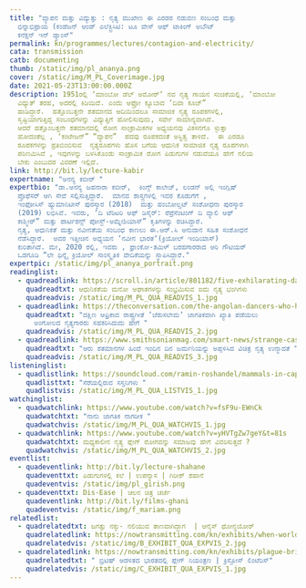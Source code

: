 ```yaml
---
title: "ವ್ಯಾಪನ ಮತ್ತು ವಿದ್ಯುತ್ತು : ನೃತ್ಯ ಮುಖೇಣ ಈ ಎರಡರ ನಡುವಣ ಸಂಬಂಧ ಮತ್ತು
  ಭಿನ್ನಾಭಿಪ್ರಾಯ (ಕಂಡೆಜನ್‌ ಆಂಡ್‌ ಎಲೆಕ್ಟ್ರಿಸಿಟಿ: ಟೂ ವೇಸ್‌ ಆಫ್‌ ಟಾಕಿಂಗ್‌ ಅಬೌಟ್‌
  ಕನೆಕ್ಷನ್‌ ಇನ್‌ ಡ್ಯಾಂಸ್‌"
permalink: kn/programmes/lectures/contagion-and-electricity/
cata: transmission
catb: documenting
thumb: /static/img/pl_ananya.png
cover: /static/img/M_PL_Coverimage.jpg
date: 2021-05-23T13:00:00.000Z
description: 1951ರಲ್ಲಿ ʼಮಾಂಬೋ ಡೆಲ್‌ ಅಮೋರ್‌ʼ ನವ ನೃತ್ಯ ಗಾಯನ ಸಂಚಿಕೆಯಲ್ಲಿ, ʼಮಾಂಬೋ
  ವಿದ್ಯುತ್‌ ತರಹ, ಅದರಲ್ಲಿ ಕಿಡಿಯಿದೆ. ಎಂದು ಆಫ್ರೋ ಕ್ಯೂಬಾದ ʼದಿವಾ ಕೂಜ್”‌  
  ಹಾಡಿದ್ದಾರೆ.  ಹತ್ತೊಂಬತ್ತನೇ ಶತಮಾನದ ಆದಿಯಿಂದಲೂ ಸಾಮಾಜಿಕ ನೃತ್ಯ ರೂಪಕಗಳಲ್ಲಿ,
  ಸೃಷ್ಟಿಯಾಗುತ್ತಿದ್ದ ಸಂಬಂಧಗಳನ್ನು ವಿದ್ಯುತ್ತಿಗೆ ಹೋಲಿಸುವುದು, ಸರ್ವೇ ಸಾಮಾನ್ಯವಾಗಿದೆ. 
  ಆದರೆ ಹತ್ತೊಂಬತ್ತನೇ ಶತಮಾನದಲ್ಲಿ ರೋಗ ಸಾಂಕ್ರಾಮಿಕಗಳ ಅಧ್ಯಯನವು ವಿಕಸನಗೊ ಳ್ಳುತ್ತಾ
  ಹೋದಂತೆಲ್ಲ , ʼಕಂಟೇಜನ್”‌ “ವ್ಯಾಪನ”  ಪದವು ರೂಪಕದಂತೆ ಅಸ್ಥಿತ್ವ ತಾಳಿದೆ.  ಈ ಎರಡೂ
  ರೂಪಕಗಳನ್ನು ಪ್ರತಿಬಿಂಬಿಸುವ  ನೃತ್ಯರೂಪಗಳು ಹೊಸ ಬಗೆಯ ಆಧುನಿಕ ಸಾಮಾಜಿಕ ನೃತ್ಯ ರೂಪಗಳಾಗಿ
  ಪರಿಣಮಿಸಿವೆ , ಇವುಗಳನ್ನು ಬಳಸಿಕೊಂಡು ಸಾಂಕ್ರಾಮಿಕ ರೋಗ ಪಿಡುಗುಗಳ ನಡುವೆಯೂ ಹೇಗೆ ನಲಿಯ
  ಬೇಕು ಎಂಬುದರ ವಿವರಣೆ ಇಲ್ಲಿದೆ.
link: http://bit.ly/lecture-kabir
expertname: "ಅನನ್ಯ ಕಬೀರ್‌ "
expertbio: "ಡಾ.ಅನನ್ಯ ಜಹನಾರಾ ಕಬೀರ್‌,  ಕಿಂಗ್ಸ್‌ ಕಾಲೇಜ್‌, ಲಂಡನ್‌ ಅಲ್ಲಿ ಇಂಗ್ಲಿಷ್‌
  ಪ್ರೊಫೆಸರ್‌ ಆಗಿ ಸೇವೆ ಸಲ್ಲಿಸುತ್ತಿದ್ದಾರೆ.  ಮಾನವ ಶಾಸ್ತ್ರಗಳಲ್ಲಿ ಇವರ ಕೊಡುಗೆಗೆ ,
  ಇಂಫೋಸಿಸ್‌ ಹ್ಯುಮಾನಿಟೀಸ್‌ ಪುರಸ್ಕಾರ (2018)  ಮತ್ತು ಹಂಬೋಲ್ಡಟ್‌ ಸಂಶೋಧನಾ ಪುರಸ್ಕಾರ
  (2019) ಲಭಿಸಿವೆ. ಇವರು, ʼದಿ ಟೆರಿಟರಿ ಆಫ್‌ ಡಿಸೈರ್: ರೆಪ್ರೆಸೆಂಟಿಂಗ್‌ ದಿ ವ್ಯಾಲಿ ಆಫ್‌
  ಕಾಶ್ಮೀರ್”‌ ಮತ್ತು ಪಾರ್ಟಿಶನ್ಸ್‌ ಪೋಸ್ಟ್‌-ಅಮ್ನೇಶಿಯಾಸ್”‌ ಕೃತಿಗಳನ್ನು ರಚಿಸಿದ್ದಾರೆ. 
  ನೃತ್ಯ, ಆಧುನಿಕತೆ ಮತ್ತು ನವೀನತೆಯ ಸಂಬಂಧ ಕಾಣಲು ಈ.ಆರ್.ಸಿ ಅನುದಾನ ಸಹಿತ ಸಂಶೋಧನೆ
  ನೆಡೆಸಿದ್ದಾರೆ.  ಅವರ ಇತ್ತೀಚಿನ ಅಧ್ಯಯನ ʼನವೀನ ಭಾರತʼ(ಕ್ರಿಯೋಲ್‌ ಇಂಡಿಯಾಸ್)‌
  ಕುರಿತಾಗಿದೆ. ಮೇ, 2020 ರಲ್ಲಿ, ಇವರು , ಫ್ರಾಂಕೋ-ತಮಿಳ್‌ ಬರಹಗಾರರಾದ ಆರಿ ಗೌಟಿಯರ್‌
  ಒಡಗೂಡಿ “ಲೇ ಥಿನ್ನೈ ಕ್ರಿಯೋಲ್‌ ಸಾಂಸ್ಕೃತಿಕ ವೇದಿಕೆಯನ್ನು ಸ್ಥಾಪಿಸಿದ್ದಾರೆ."
expertpic: /static/img/pl_ananya_portrait.png
readinglist:
  - quadreadlink: https://scroll.in/article/801182/five-exhilarating-dance-moves-that-celebrate-the-traumas-of-modernity
    quadreadtxt: ಆಧುನಿಕತೆಯ ಮನೋ ಆಘಾತಗಳನ್ನು ಸಂಭ್ರಮಿಸುವ ಐದು ನೃತ್ಯ ಭಂಗಿಗಳು
    quadreadvis: /static/img/M_PL_QUA_READVIS_1.jpg
  - quadreadlink: https://theconversation.com/the-angolan-dancers-who-helped-south-african-anthem-jerusalema-go-global-148782
    quadreadtxt: "ದಕ್ಷಿಣ ಆಫ್ರಿಕಾದ ರಾಷ್ಟ್ರಗೀತೆ ʼಜೆರುಸಲೇಮʼ ಜಾಗತಿಕವಾಗಿ ಖ್ಯಾತಿ ಪಡೆಯಲು
      ಅಂಗೋಲದ ನೃತ್ಯಗಾರರು ಸಹಕರಿಸಿದುದು ಹೇಗೆ "
    quadreadvis: /static/img/M_PL_QUA_READVIS_2.jpg
  - quadreadlink: https://www.smithsonianmag.com/smart-news/strange-case-dancing-mania-struck-germany-six-centuries-ago-today-180959549/#:~:text=Called%20Tarantism%20in%20Italy%2C%20it,poisons%20the%20arachnid%20had%20injected.&text=It%20started%20in%20July%20when,Frau%20Troffea%20began%20to%20dance.
    quadreadtxt: "ಆರು ಶತಮಾನಗಳ ಹಿಂದೆ ಇಂದಿನ ದಿನ ಜರ್ಮನಿಯನ್ನು ಅಪ್ಪಳಿಸಿದ ವಿಚಿತ್ರ ನೃತ್ಯ ಉನ್ಮಾದತೆ "
    quadreadvis: /static/img/M_PL_QUA_READVIS_3.jpg
listeninglist:
  - quadlistlink: https://soundcloud.com/ramin-roshandel/mammals-in-captivity
    quadlisttxt: "ಸೆರೆಯಲ್ಲಿರುವ ಸಸ್ತನಿಗಳು "
    quadlistvis: /static/img/M_PL_QUA_LISTVIS_1.jpg
watchinglist:
  - quadwatchlink: https://www.youtube.com/watch?v=fsF9u-EWnCk
    quadwatchtxt: "ನಾನು ಜಾಗತಿಕ ನಾಗರೀಕ "
    quadwatchvis: /static/img/M_PL_QUA_WATCHVIS_1.jpg
  - quadwatchlink: https://www.youtube.com/watch?v=yHVTgZw7geY&t=81s
    quadwatchtxt: ಮಧ್ಯಕಾಲೀನ ನೃತ್ಯ ಪ್ಲೇಗ್ ರೋಗವನ್ನು ಸಮಾಜವು ಹೇಗೆ ವಿವರಿಸುತ್ತದೆ ?
    quadwatchvis: /static/img/M_PL_QUA_WATCHVIS_2.jpg
eventlist:
  - quadeventlink: http://bit.ly/lecture-shahane
    quadeventtxt: ಪಿಡುಗುಗಳಲ್ಲಿ ಕಲೆ | ಉಪನ್ಯಾಸ | ಗಿರೀಶ್‌ ಶಹಾನೆ
    quadeventvis: /static/img/pl_girish.png
  - quadeventtxt: Dis-Ease | ಚಲನ ಚಿತ್ರ ಚರ್ಚೆ
    quadeventlink: http://bit.ly/films-ghani
    quadeventvis: /static/img/f_mariam.png
relatedlist:
  - quadrelatedtxt: ಜಗತ್ತು ನಕ್ಕು- ನಲಿಯುವ ತಾಣವಾಗಿದ್ದಾಗ  | ಆನೈಸ್‌ ಥೋನ್ಧಯೋರ್
    quadrelatedlink: https://nowtransmitting.com/kn/exhibits/when-world-laugh/
    quadrelatedvis: /static/img/B_EXHIBIT_QUA_EXPVIS_2.jpg
  - quadrelatedlink: https://nowtransmitting.com/kn/exhibits/plague-british-india/
    quadrelatedtxt: " ಬ್ರಿಟಿಷ್‌ ಆಡಳಿತದ ಭಾರತದಲ್ಲಿ ಪ್ಲೇಗ್‌ ನಿಯಂತ್ರಣ | ಕ್ರಿಸ್ಟೋಸ್‌ ಲಿಂಟೆರಿಸ್‌"
    quadrelatedvis: /static/img/C_EXHIBIT_QUA_EXPVIS_1.jpg
---
```

